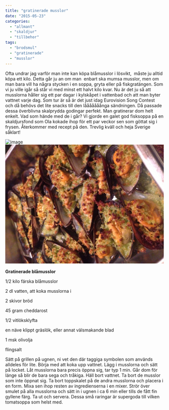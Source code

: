 ```yaml
---
title: "gratinerade musslor"
date: "2015-05-23"
categories: 
  - "allmant"
  - "skaldjur"
  - "tillbehor"
tags: 
  - "brodsmul"
  - "gratinerade"
  - "musslor"
---
```


Ofta undrar jag varför man inte kan köpa blåmusslor i lösvikt,  måste ju alltid köpa ett kilo. Detta går ju an om man  enbart ska mumsa musslor, men om man bara vill ha några stycken i en soppa, gryta eller på fiskgratängen. Som vi ju ville igår så står vi med minst ett halvt kilo kvar. Nu är det ju så att musslorna håller sig ett par dagar i kylskåpet i vattenbad och att man byter vattnet varje dag. Som tur är så är det just idag Eurovision Song Contest och då behövs det lite snacks till den lååååååånga sändningen. Då passade dessa överblivna skalprydda godingar perfekt. Man gratinerar dom helt enkelt. Vad som hände med de i går? Vi gjorde en galet god fisksoppa på en skaldjursfond som Ola kokade ihop för ett par veckor sen som göttat sig i frysen. Återkommer med recept på den. Trevlig kväll och heja Sverige såklart!

![image](/static/img/image10-1020x765.jpg)
![image](/static/img/image11-1020x765.jpg)

**Gratinerade blåmusslor**

1/2 kilo färska blåmusslor

2 dl vatten, att koka musslorna i

2 skivor bröd

45 gram cheddarost

1/2 vitlöksklyfta

en näve klippt gräslök, eller annat välsmakande blad

1 msk olivolja

flingsalt

Sätt på grillen på ugnen, ni vet den där taggiga symbolen som används alldeles för lite. Börja med att koka upp vattnet. Lägg i musslorna och sätt på locket. Låt musslorna bara precis öppna sig, tar typ 1 min. Går dom för länge så blir de bara sega och tråkiga. Häll bort vattnet. Ta bort de musslor som inte öppnat sig. Ta bort toppskalet på de andra musslorna och placera i en form. Mixa sen ihop resten av ingredienserna i en mixer. Strör över smulet på alla musslorna och sätt in i ugnen i ca 6 min eller tills de fått fin gyllene färg. Ta ut och servera. Dessa små raringar är supergoda till vilken tomatsoppa som helst med.
